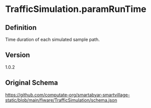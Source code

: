 # TrafficSimulation.paramRunTime

## Definition
Time duration of each simulated sample path. 

## Version
1.0.2

## Original Schema
https://github.com/computate-org/smartabyar-smartvillage-static/blob/main/fiware/TrafficSimulation/schema.json
